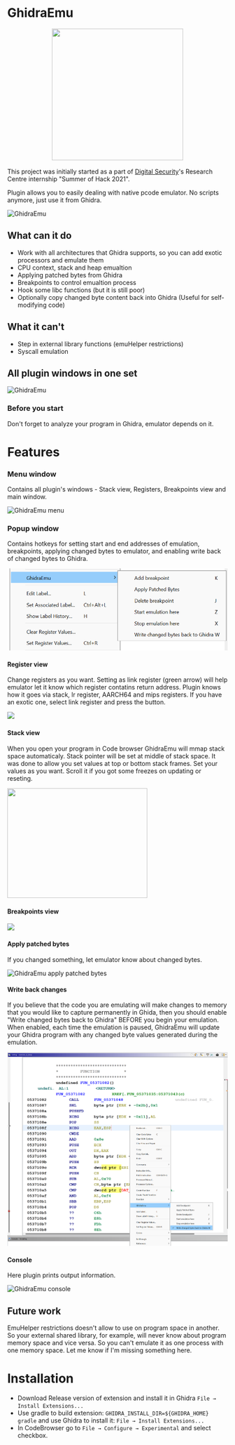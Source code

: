 # GhidraEmu

<p align="center"><img src="./images/logo.png" width="300" height="300">

This project was initially started as a part of [Digital Security](https://github.com/DSecurity)'s Research Centre internship "Summer of Hack 2021".

Plugin allows you to easily dealing with native pcode emulator. No scripts anymore, just use it from Ghidra. 
 
![GhidraEmu](./images/DEMO.gif)
 
## What can it do
  * Work with all architectures that Ghidra supports, so you can add exotic processors and emulate them
  * CPU context, stack and heap emualtion
  * Applying patched bytes from Ghidra
  * Breakpoints to control emualtion process
  * Hook some libc functions (but it is still poor)
  * Optionally copy changed byte content back into Ghidra (Useful for self-modifying code)

 ## What it can't
  * Step in external library functions (emuHelper restrictions)
  * Syscall emulation
  
 ## All plugin windows in one set
  
![GhidraEmu](./images/Finished.png)
 
### Before you start
Don't forget to analyze your program in Ghidra, emulator depends on it.
 
# Features
  
### Menu window
Contains all plugin's windows - Stack view, Registers, Breakpoints view and main window.
 
  ![GhidraEmu menu](./images/menu.png)
  
### Popup window
Contains hotkeys for setting start and end addresses of emulation, breakpoints, applying changed bytes to emulator, and enabling write back of changed bytes to Ghidra.

  ![GhidraEmu popup](./images/popup_menu.png)
 
 #### Register view
Change registers as you want. Setting as link register (green arrow) will help emulator let it know which register contatins return address. Plugin knows how it goes via stack, lr register, AARCH64 and mips registers. If you have an exotic one, select link register and press the button.
 
 <img src="/images/Registers.gif"/>
 
#### Stack view
When you open your program in Сode browser GhidraEmu will mmap stack space automaticaly. Stack pointer will be set at middle of stack space. It was done to allow you set values at top or bottom stack frames. Set your values as you want. Scroll it if you got some freezes on updating or reseting.
 
 <img src="/images/Stack.gif" width="320" height="250"/>
 
#### Breakpoints view
 
 <img src="/images/Breaks.gif"/>
 
#### Apply patched bytes
If you changed something, let emulator know about changed bytes.
 
 ![GhidraEmu apply patched bytes](./images/ApplyPatchedBytes.png) 
 
#### Write back changes
If you believe that the code you are emulating will make changes to memory that
you would like to capture permanently in Ghida, then you should enable "Write changed
bytes back to Ghidra" BEFORE you begin your emulation. When enabled, each time
the emulation is paused, GhidraEmu will update your Ghidra program with any
changed byte values generated during the emulation.
 
 ![GhidraEmu write back changes](./images/writeback.png) 
 
#### Console
Here plugin prints output information.
 
  ![GhidraEmu console](./images/Console.png)
 
## Future work  
 
EmuHelper restrictions doesn't allow to use on program space in another. So your external shared library, for example, will never know about program memory space and vice versa. So you can't emulate it as one process with one memory space. Let me know if I'm missing something here. 
  
# Installation
  
- Download Release version of extension and install it in Ghidra `File → Install Extensions...` 
- Use gradle to build extension: `GHIDRA_INSTALL_DIR=${GHIDRA_HOME} gradle` and use Ghidra to install it: `File → Install Extensions...` 
- In CodeBrowser go to `File → Configure → Experimental` and select checkbox.


 






